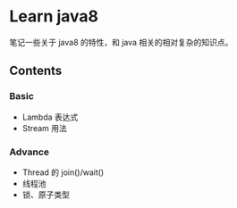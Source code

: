 # Learn java8

笔记一些关于 java8 的特性，和 java 相关的相对复杂的知识点。

## Contents

### Basic

- Lambda 表达式
- Stream 用法


### Advance

- Thread 的 join()/wait()
- 线程池
- 锁、原子类型